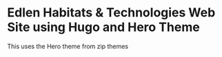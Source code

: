 # Edlen Habitats & Technologies Web Site using Hugo and Hero Theme

This uses the Hero theme from zip themes